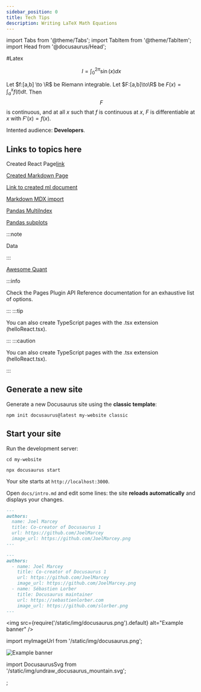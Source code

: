 ```yaml
---
sidebar_position: 0
title: Tech Tips
description: Writing LaTeX Math Equations
---
```

import Tabs from '@theme/Tabs'; import TabItem from '@theme/TabItem';
import Head from '@docusaurus/Head';

#Latex

$$
I = \int_0^{2\pi} \sin(x) dx
$$

Let $f:[a,b] \to \R$ be Riemann integrable. Let $F:[a,b]\to\R$ be $F(x)=
\int_{a}^{x}f(t)dt$. Then $$F$$ is continuous, and at all $x$ such that $f$ is continuous at $x$, $F$ is differentiable at $x$ with $F'(x)=f(x)$.

Intented audience:  **Developers**.

## Links to topics here



 Created React Page[link](/mac/my-react-pages)


 [Created Markdown Page](/mac/my-markdown-page)


 [Link to created ml document](ml)

 [Markdown MDX import](/mac/someOtherDoc)

[Pandas MultiIndex](/pandas/multiindex)

[Pandas subplots](/pandas/subplots)

:::note

Data

:::

[Awesome Quant](https://github.com/wilsonfreitas/awesome-quant#data-sources)

:::info

Check the Pages Plugin API Reference documentation for an exhaustive list of options.

:::
:::tip

You can also create TypeScript pages with the .tsx extension (helloReact.tsx).

:::
:::caution

You can also create TypeScript pages with the .tsx extension (helloReact.tsx).

:::


## Generate a new site

Generate a new Docusaurus site using the **classic template**:

```shell
npm init docusaurus@latest my-website classic
```

## Start your site

Run the development server:

```shell
cd my-website

npx docusaurus start
```

Your site starts at `http://localhost:3000`.

Open `docs/intro.md` and edit some lines: the site **reloads automatically** and displays your changes.

<Tabs groupId="author-frontmatter">
  <TabItem value="single" label="Single author">

```md title="my-blog-post.md"
---
authors:
  name: Joel Marcey
  title: Co-creator of Docusaurus 1
  url: https://github.com/JoelMarcey
  image_url: https://github.com/JoelMarcey.png
---
```

  </TabItem>
  <TabItem value="multiple" label="Multiple authors">

```md title="my-blog-post.md"
---
authors:
  - name: Joel Marcey
    title: Co-creator of Docusaurus 1
    url: https://github.com/JoelMarcey
    image_url: https://github.com/JoelMarcey.png
  - name: Sébastien Lorber
    title: Docusaurus maintainer
    url: https://sebastienlorber.com
    image_url: https://github.com/slorber.png
---
```

  </TabItem>
</Tabs>


<img
  src={require('/static/img/docusaurus.png').default}
  alt="Example banner"
/>

import myImageUrl from '/static/img/docusaurus.png';

<img src={myImageUrl} alt="Example banner" />

import DocusaurusSvg from '/static/img/undraw_docusaurus_mountain.svg';

<DocusaurusSvg className="themedDocusaurus" />;